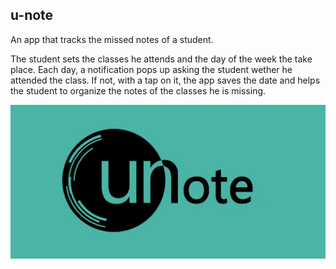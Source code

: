 ## u-note
An app that tracks the missed notes of a student.


The student sets the classes he attends and the day of the week the take place. Each day, a notification pops up asking the student wether he attended the class. If not, with a tap on it, the app saves the date and helps the student to organize the notes of the classes he is missing.

![u-note logo](Logo.jpg "Logo")